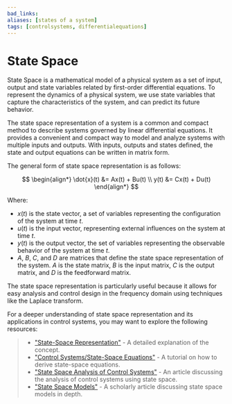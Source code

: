 ```yaml
---
bad_links: 
aliases: [states of a system]
tags: [controlsystems, differentialequations]
---
```

# State Space

State Space is a mathematical model of a physical system as a set of input, output and state variables related by first-order differential equations. To represent the dynamics of a physical system, we use state variables that capture the characteristics of the system, and can predict its future behavior. 

The state space representation of a system is a common and compact method to describe systems governed by linear differential equations. It provides a convenient and compact way to model and analyze systems with multiple inputs and outputs. With inputs, outputs and states defined, the state and output equations can be written in matrix form.

The general form of state space representation is as follows:

$$
\begin{align*}
\dot{x}(t) &= Ax(t) + Bu(t) \\
y(t) &= Cx(t) + Du(t)
\end{align*}
$$

Where:
- $x(t)$ is the state vector, a set of variables representing the configuration of the system at time $t$.
- $u(t)$ is the input vector, representing external influences on the system at time $t$.
- $y(t)$ is the output vector, the set of variables representing the observable behavior of the system at time $t$.
- $A$, $B$, $C$, and $D$ are matrices that define the state space representation of the system. $A$ is the state matrix, $B$ is the input matrix, $C$ is the output matrix, and $D$ is the feedforward matrix.

The state space representation is particularly useful because it allows for easy analysis and control design in the frequency domain using techniques like the Laplace transform. 

For a deeper understanding of state space representation and its applications in control systems, you may want to explore the following resources:

> - ["State-Space Representation"](https://www.google.com/search?q=State-Space+Representation) - A detailed explanation of the concept.
> - ["Control Systems/State-Space Equations"](https://www.google.com/search?q=Control+Systems%2FState-Space+Equations) - A tutorial on how to derive state-space equations.
> - ["State Space Analysis of Control Systems"](https://www.google.com/search?q=State+Space+Analysis+of+Control+Systems) - An article discussing the analysis of control systems using state space.
> - ["State Space Models"](https://www.google.com/search?q=State+Space+Models) - A scholarly article discussing state space models in depth.